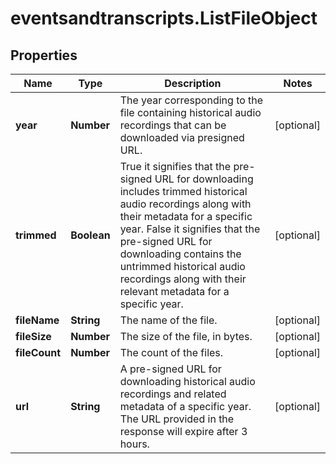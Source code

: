 # eventsandtranscripts.ListFileObject

## Properties

Name | Type | Description | Notes
------------ | ------------- | ------------- | -------------
**year** | **Number** | The year corresponding to the file containing historical audio recordings that can be downloaded via presigned URL. | [optional] 
**trimmed** | **Boolean** | True  it signifies that the pre-signed URL for downloading includes trimmed historical audio recordings along with their metadata for a specific year.  False  it signifies that the pre-signed URL for downloading contains the untrimmed historical audio recordings along with their relevant metadata for a specific year. | [optional] 
**fileName** | **String** | The name of the file. | [optional] 
**fileSize** | **Number** | The size of the file, in bytes. | [optional] 
**fileCount** | **Number** | The count of the files. | [optional] 
**url** | **String** | A pre-signed URL for downloading historical audio recordings and related metadata of a specific year. The URL provided in the response will expire after 3 hours. | [optional] 


